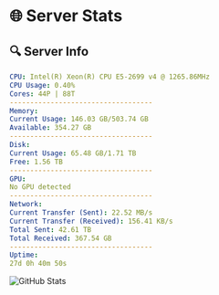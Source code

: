 # 🌐 Server Stats
## 🔍 Server Info
```yaml
CPU: Intel(R) Xeon(R) CPU E5-2699 v4 @ 1265.86MHz
CPU Usage: 0.40%
Cores: 44P | 88T
-----------------------------------
Memory:
Current Usage: 146.03 GB/503.74 GB
Available: 354.27 GB
-----------------------------------
Disk:
Current Usage: 65.48 GB/1.71 TB
Free: 1.56 TB
-----------------------------------
GPU:
No GPU detected
-----------------------------------
Network:
Current Transfer (Sent): 22.52 MB/s
Current Transfer (Received): 156.41 KB/s
Total Sent: 42.61 TB
Total Received: 367.54 GB
-----------------------------------
Uptime:
27d 0h 40m 50s
```
![GitHub Stats](https://img.shields.io/badge/Updated-2025-04-03_22:03:39-blue)